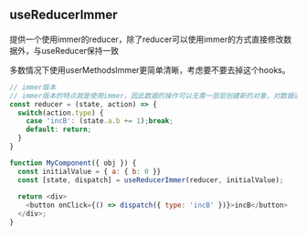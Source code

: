 ## useReducerImmer

#### 
提供一个使用immer的reducer，除了reducer可以使用immer的方式直接修改数据外，与useReducer保持一致

多数情况下使用userMethodsImmer更简单清晰，考虑要不要去掉这个hooks。

```javascript
// immer版本
// immer版本的特点就是使用immer，因此数据的操作可以无需一层层创建新的对象，对数据进行直接修改就可以
const reducer = (state, action) => {
  switch(action.type) {
    case 'incB': (state.a.b += 1);break;
    default: return;
  }
}

function MyComponent({ obj }) {
  const initialValue = { a: { b: 0 }}
  const [state, dispatch] = useReducerImmer(reducer, initialValue);
    
  return <div>
    <button onClick={() => dispatch({ type: 'incB' })}>incB</button>
  </div>;
}

```